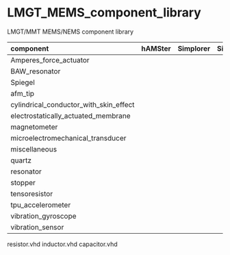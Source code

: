 # LMGT_MEMS_component_library
LMGT/MMT MEMS/NEMS component library

| component                              |    hAMSter     | Simplorer | Simulink                              |  description                          |
|:---------------------------------------|:--------------:|:---------:|:--------------------------------------|:--------------------------------------|
| Amperes_force_actuator                 |                |           |                                       |                                       |
| BAW_resonator                          |                |           |                                       |                                       |
| Spiegel                                |                |           |                                       |                                       |
| afm_tip                                |                |           |                                       |                                       |
| cylindrical_conductor_with_skin_effect |                |           |                                       |                                       |
| electrostatically_actuated_membrane    |                |           |                                       |                                       |
| magnetometer                           |                |           |                                       |                                       |
| microelectromechanical_transducer      |                |           |                                       |                                       |
| miscellaneous                          |                |           |                                       |                                       |
| quartz                                 |                |           |                                       |                                       |
| resonator                              |                |           |                                       |                                       |
| stopper                                |                |           |                                       |                                       |
| tensoresistor                          |                |           |                                       |                                       |
| tpu_accelerometer                      |                |           |                                       |                                       |
| vibration_gyroscope                    |                |           |                                       |                                       |
| vibration_sensor                       |                |           |                                       |                                       |


resistor.vhd 
inductor.vhd 
capacitor.vhd 
